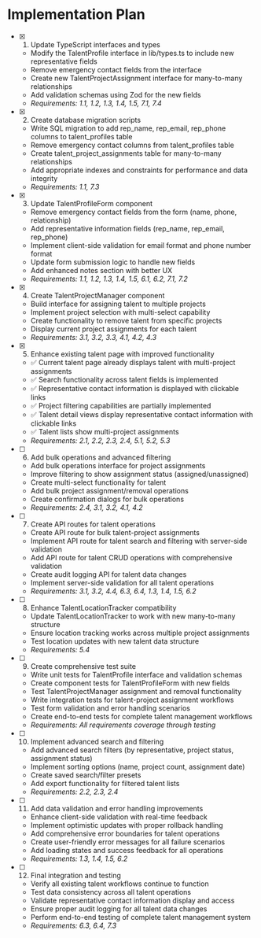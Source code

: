 # Implementation Plan

- [x] 1. Update TypeScript interfaces and types





  - Modify the TalentProfile interface in lib/types.ts to include new representative fields
  - Remove emergency contact fields from the interface
  - Create new TalentProjectAssignment interface for many-to-many relationships
  - Add validation schemas using Zod for the new fields
  - _Requirements: 1.1, 1.2, 1.3, 1.4, 1.5, 7.1, 7.4_

- [x] 2. Create database migration scripts





  - Write SQL migration to add rep_name, rep_email, rep_phone columns to talent_profiles table
  - Remove emergency contact columns from talent_profiles table
  - Create talent_project_assignments table for many-to-many relationships
  - Add appropriate indexes and constraints for performance and data integrity
  - _Requirements: 1.1, 7.3_

- [x] 3. Update TalentProfileForm component





  - Remove emergency contact fields from the form (name, phone, relationship)
  - Add representative information fields (rep_name, rep_email, rep_phone)
  - Implement client-side validation for email format and phone number format
  - Update form submission logic to handle new fields
  - Add enhanced notes section with better UX
  - _Requirements: 1.1, 1.2, 1.3, 1.4, 1.5, 6.1, 6.2, 7.1, 7.2_

- [x] 4. Create TalentProjectManager component





  - Build interface for assigning talent to multiple projects
  - Implement project selection with multi-select capability
  - Create functionality to remove talent from specific projects
  - Display current project assignments for each talent
  - _Requirements: 3.1, 3.2, 3.3, 4.1, 4.2, 4.3_

- [x] 5. Enhance existing talent page with improved functionality


  - ✅ Current talent page already displays talent with multi-project assignments
  - ✅ Search functionality across talent fields is implemented
  - ✅ Representative contact information is displayed with clickable links
  - ✅ Project filtering capabilities are partially implemented
  - ✅ Talent detail views display representative contact information with clickable links
  - ✅ Talent lists show multi-project assignments
  - _Requirements: 2.1, 2.2, 2.3, 2.4, 5.1, 5.2, 5.3_

- [ ] 6. Add bulk operations and advanced filtering
  - Add bulk operations interface for project assignments
  - Improve filtering to show assignment status (assigned/unassigned)
  - Create multi-select functionality for talent
  - Add bulk project assignment/removal operations
  - Create confirmation dialogs for bulk operations
  - _Requirements: 2.4, 3.1, 3.2, 4.1, 4.2_

- [ ] 7. Create API routes for talent operations
  - Create API route for bulk talent-project assignments
  - Implement API route for talent search and filtering with server-side validation
  - Add API route for talent CRUD operations with comprehensive validation
  - Create audit logging API for talent data changes
  - Implement server-side validation for all talent operations
  - _Requirements: 3.1, 3.2, 4.4, 6.3, 6.4, 1.3, 1.4, 1.5, 6.2_

- [ ] 8. Enhance TalentLocationTracker compatibility
  - Update TalentLocationTracker to work with new many-to-many structure
  - Ensure location tracking works across multiple project assignments
  - Test location updates with new talent data structure
  - _Requirements: 5.4_

- [ ] 9. Create comprehensive test suite
  - Write unit tests for TalentProfile interface and validation schemas
  - Create component tests for TalentProfileForm with new fields
  - Test TalentProjectManager assignment and removal functionality
  - Write integration tests for talent-project assignment workflows
  - Test form validation and error handling scenarios
  - Create end-to-end tests for complete talent management workflows
  - _Requirements: All requirements coverage through testing_

- [ ] 10. Implement advanced search and filtering
  - Add advanced search filters (by representative, project status, assignment status)
  - Implement sorting options (name, project count, assignment date)
  - Create saved search/filter presets
  - Add export functionality for filtered talent lists
  - _Requirements: 2.2, 2.3, 2.4_

- [ ] 11. Add data validation and error handling improvements
  - Enhance client-side validation with real-time feedback
  - Implement optimistic updates with proper rollback handling
  - Add comprehensive error boundaries for talent operations
  - Create user-friendly error messages for all failure scenarios
  - Add loading states and success feedback for all operations
  - _Requirements: 1.3, 1.4, 1.5, 6.2_

- [ ] 12. Final integration and testing
  - Verify all existing talent workflows continue to function
  - Test data consistency across all talent operations
  - Validate representative contact information display and access
  - Ensure proper audit logging for all talent data changes
  - Perform end-to-end testing of complete talent management system
  - _Requirements: 6.3, 6.4, 7.3_